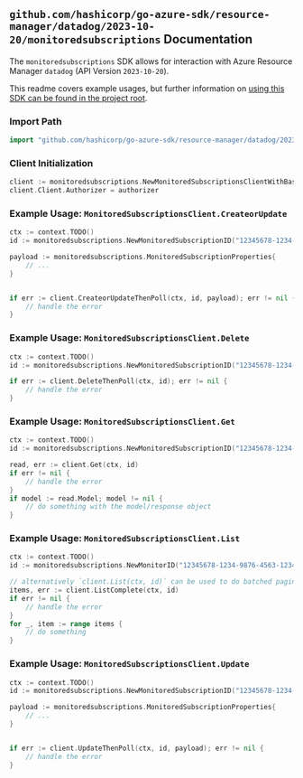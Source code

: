 
## `github.com/hashicorp/go-azure-sdk/resource-manager/datadog/2023-10-20/monitoredsubscriptions` Documentation

The `monitoredsubscriptions` SDK allows for interaction with Azure Resource Manager `datadog` (API Version `2023-10-20`).

This readme covers example usages, but further information on [using this SDK can be found in the project root](https://github.com/hashicorp/go-azure-sdk/tree/main/docs).

### Import Path

```go
import "github.com/hashicorp/go-azure-sdk/resource-manager/datadog/2023-10-20/monitoredsubscriptions"
```


### Client Initialization

```go
client := monitoredsubscriptions.NewMonitoredSubscriptionsClientWithBaseURI("https://management.azure.com")
client.Client.Authorizer = authorizer
```


### Example Usage: `MonitoredSubscriptionsClient.CreateorUpdate`

```go
ctx := context.TODO()
id := monitoredsubscriptions.NewMonitoredSubscriptionID("12345678-1234-9876-4563-123456789012", "example-resource-group", "monitorName", "monitoredSubscriptionName")

payload := monitoredsubscriptions.MonitoredSubscriptionProperties{
	// ...
}


if err := client.CreateorUpdateThenPoll(ctx, id, payload); err != nil {
	// handle the error
}
```


### Example Usage: `MonitoredSubscriptionsClient.Delete`

```go
ctx := context.TODO()
id := monitoredsubscriptions.NewMonitoredSubscriptionID("12345678-1234-9876-4563-123456789012", "example-resource-group", "monitorName", "monitoredSubscriptionName")

if err := client.DeleteThenPoll(ctx, id); err != nil {
	// handle the error
}
```


### Example Usage: `MonitoredSubscriptionsClient.Get`

```go
ctx := context.TODO()
id := monitoredsubscriptions.NewMonitoredSubscriptionID("12345678-1234-9876-4563-123456789012", "example-resource-group", "monitorName", "monitoredSubscriptionName")

read, err := client.Get(ctx, id)
if err != nil {
	// handle the error
}
if model := read.Model; model != nil {
	// do something with the model/response object
}
```


### Example Usage: `MonitoredSubscriptionsClient.List`

```go
ctx := context.TODO()
id := monitoredsubscriptions.NewMonitorID("12345678-1234-9876-4563-123456789012", "example-resource-group", "monitorName")

// alternatively `client.List(ctx, id)` can be used to do batched pagination
items, err := client.ListComplete(ctx, id)
if err != nil {
	// handle the error
}
for _, item := range items {
	// do something
}
```


### Example Usage: `MonitoredSubscriptionsClient.Update`

```go
ctx := context.TODO()
id := monitoredsubscriptions.NewMonitoredSubscriptionID("12345678-1234-9876-4563-123456789012", "example-resource-group", "monitorName", "monitoredSubscriptionName")

payload := monitoredsubscriptions.MonitoredSubscriptionProperties{
	// ...
}


if err := client.UpdateThenPoll(ctx, id, payload); err != nil {
	// handle the error
}
```
